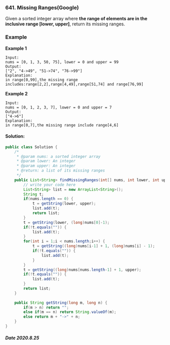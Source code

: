 ### 641. Missing Ranges(Google)

Given a sorted integer array where **the range of elements are in the inclusive range [lower, upper]**, return its missing ranges.

### Example

**Example 1**

```
Input:
nums = [0, 1, 3, 50, 75], lower = 0 and upper = 99
Output:
["2", "4->49", "51->74", "76->99"]
Explanation:
in range[0,99],the missing range includes:range[2,2],range[4,49],range[51,74] and range[76,99]
```

**Example 2**

```
Input:
nums = [0, 1, 2, 3, 7], lower = 0 and upper = 7
Output:
["4->6"]
Explanation:
in range[0,7],the missing range include range[4,6]
```

#### Solution:

```java
public class Solution {
    /*
     * @param nums: a sorted integer array
     * @param lower: An integer
     * @param upper: An integer
     * @return: a list of its missing ranges
     */
    public List<String> findMissingRanges(int[] nums, int lower, int upper) {
        // write your code here
        List<String> list = new ArrayList<String>();
        String t;
        if(nums.length == 0) {
            t = getString(lower, upper);
            list.add(t);
            return list;
        }
        t = getString(lower, (long)nums[0]-1);
        if(!t.equals("")) {
            list.add(t);
        }
        for(int i = 1;i < nums.length;i++) {
            t = getString((long)nums[i-1] + 1, (long)nums[i] - 1);
            if(!t.equals("")) {
                list.add(t);
            }
        }
        t = getString((long)nums[nums.length-1] + 1, upper);
        if(!t.equals("")) {
            list.add(t);
        }
        return list;
    }
    
    public String getString(long m, long n) {
        if(m > n) return "";
        else if(m == n) return String.valueOf(m);
        else return m + "->" + n;
    }
}
```

##### Date 2020.8.25